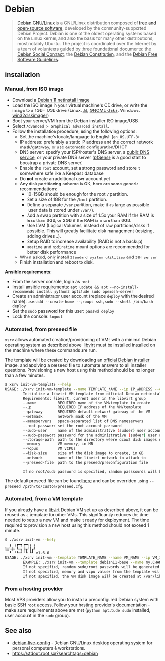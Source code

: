 # Debian

> [Debian GNU/Linux](https://en.wikipedia.org/wiki/Debian) is a GNU/Linux distribution composed of [free and open-source software](https://en.wikipedia.org/wiki/Free_and_open-source_software), developed by the community-supported Debian Project. Debian is one of the oldest operating systems based on the Linux kernel, and also the basis for many other distributions, most notably Ubuntu. The project is coordinated over the Internet by a team of volunteers guided by three foundational documents: the [Debian Social Contract](https://en.wikipedia.org/wiki/Debian_Social_Contract), the [Debian Constitution](https://www.debian.org/devel/constitution), and the [Debian Free Software Guidelines](https://en.wikipedia.org/wiki/Debian_Free_Software_Guidelines).

## Installation

### Manual, from ISO image

- Download a [Debian 11 netinstall image](https://cdimage.debian.org/debian-cd/current/amd64/iso-cd/)
- Load the ISO image in your virtual machine's CD drive, or write the image to a 1GB+ USB drive (Linux: [`dd`](https://wiki.archlinux.org/index.php/USB_flash_installation_media#In_GNU.2FLinux), [GNOME disks](https://www.techrepublic.com/article/how-to-create-disk-images-using-gnome-disk/). Windows: [win32diskimager](http://sourceforge.net/projects/win32diskimager/))
- Boot your server/VM from the Debian installer ISO image/USB.
- Select `Advanced > Graphical advanced install`.
- Follow the installation procedure, using the following options:
  - Set the machine's locale/language to English (`en_US.UTF-8`)
  - IP address: preferably a static IP address and the correct network mask/gateway, or use automatic configuration/DHCP
  - DNS server: specify your ISP/hoster's DNS server, a [public DNS service](https://en.wikipedia.org/wiki/Public_recursive_name_server),
or your private DNS server ([pfSense](pfsense.md) is a good start to boostrap a private DNS server)
  - Enable the `root` account, set a strong password and store it somewhere safe like a Keepass database
  - Do **not** create an additional user account yet
  - Any disk partitioning scheme is OK, here are some generic recommendations:
    - 10-15GB should be enough for the root `/` partition.
    - Set a size of 1GB for the `/boot` partition.
    - Define a separate `/var` partition, make it as large as possible (user data is stored under `/var/`).
    - Add a swap partition with a size of 1.5x your RAM if the RAM is less than 8GB, or 2GB if the RAM is more than 8GB.
    - Use LVM (Logical Volumes) instead of raw partitions/disks if possible. This will greatly facilitate disk management (resizing, adding drives...).
    - Setup RAID to increase availability (RAID is not a backup)
    - `noatime` and `nodiratime` mount options are recommended for better disk performance
  - When asked, only install `Standard system utilities` and `SSH server`
  - Finish installation and reboot to disk.

**Ansible requirements**:

- From the server console, login as `root`
- Install ansible requirements: `apt update && apt --no-install-recommends install python3 aptitude sudo openssh-server`
- Create an administrator user account (replace `deploy` with the desired name): `useradd --create-home --groups ssh,sudo --shell /bin/bash deploy`
- Set the `sudo` password for this user: `passwd deploy`
- Lock the console: `logout`


### Automated, from preseed file

`xsrv` allows automated creation/provisioning of VMs with a minimal Debian operating system as described above. [libvirt](virt-manager.md) must be installed installed on the machine where these commands are run.

The template will be created by downloading an [official Debian installer image](http://deb.debian.org/debian/dists/bullseye/main), and applying a [preseed](https://wiki.debian.org/DebianInstaller/Preseed) file to automate answers to all installer questions. Provisioning a new host using this method should be no longer than a few minutes.

```bash
$ xsrv init-vm-template --help
USAGE: ./xsrv init-vm-template --name TEMPLATE_NAME --ip IP_ADDRESS --gateway GATEWAY_IP [--netmask 255.255.255.0] [--nameservers '1.1.1.1 1.0.0.1'] [--root-password TEMPLATE_ROOT_PASSWORD] [--sudo-user deploy] [--sudo-password SUDO_PASSWORD] [--storage-path /var/lib/libvirt/images] [--memory 1024] [--vcpus 2] [--disk-size 20] [--network default] [--preseed-file /home/live/.local/share/xsrv/git/docs/preseed.cfg]
        Initialize a libvirt VM template from official Debian netinstall image and a preseed file. This template can be reused as --template from xsrv init-vm.
        Requirements: libvirt, current user in the libvirt group
        --name          REQUIRED name of the VM/template to create
        --ip            REQUIRED IP address of the VM/template
        --gateway       REQUIRED default network gateway of the VM
        --netmask       network mask of the VM
        --nameservers   space-separated list of DNS nameservers
        --root-password set the root account password
        --sudo-user     name of the administrative (sudoer) user account to create
        --sudo-password password for the administrative (sudoer) user account
        --storage-path  path to the directory where qcow2 disk images will be stored
        --memory        VM memory, in MB
        --vcpus         VM vCPUs
        --disk-size     size of the disk image to create, in GB
        --network       name of the libvirt network to attach to
        --preseed-file  path to the preseed/preconfiguration file

        If no root/sudo password is specified, random passsowrds will be generated automatically and displayed once after VM creation
```

The default preseed file can be found [here](https://gitlab.com/nodiscc/xsrv/-/blob/master/docs/preseed.cfg) and can be overriden using `--preseed /path/to/custom/preseed.cfg`.


### Automated, from a VM template

If you already have a [libvirt](virt-manager.md) Debian VM set up as described above, it can be reused as a template for other VMs. This significantly reduces the time needed to setup a new VM and make it ready for deployment. The time required to provision a new host using this method should not exceed 1 minute.

```bash
$ ./xsrv init-vm --help
  ╻ ╻┏━┓┏━┓╻ ╻
░░╺╋╸┗━┓┣┳┛┃┏┛
  ╹ ╹┗━┛╹┗╸┗┛ v1.6.0
USAGE: ./xsrv init-vm --template TEMPLATE_NAME --name VM_NAME --ip VM_IP --netmask VM_NETMASK --gateway VM_GATEWAY [--ssh-port VM_SSH_PORT] --sudo-user VM_SUDO_USER [--sudo-password VM_sudo_password] --ssh-pubkey 'ssh-rsa AAAAB...' [--root-password VM_ROOT_PASSWORD] [--disk-path /path/to/my.CHANGEME.org.qcow2] [--memory MEM_SIZE] [--vcpus NUM_CPU]
        EXAMPLE: ./xsrv init-vm --template debian11-base --name my.CHANGEME.org --ip 10.0.0.223 --netmask 24 --gateway 10.0.0.1 --sudo-user deploy --sudo-password CHANGEME --ssh-pubkey 'ssh-rsa AAAAB...' --root-password CHANGEME --memory 3G --vcpus 4
        If not specified, random sudo/root passwords will be generated automatically
        If not specified, memory and vcpu values from the template will be kept
        If not specified, the VM disk image will be created at /var/lib/libvirt/images/VM_NAME.qcow2
```

### From a hosting provider

Most VPS providers allow you to install a preconfigured Debian system with basic SSH `root` access. Follow your hosting provider's documentation - make sure requirements above are met (`python aptitude sudo` installed, user account in the `sudo` group).


## See also

- [debian-live-config](https://debian-live-config.readthedocs.io/) - Debian GNU/Linux desktop operating system for personal computers & workstations.
- https://stdout.root.sx/?searchtags=debian
